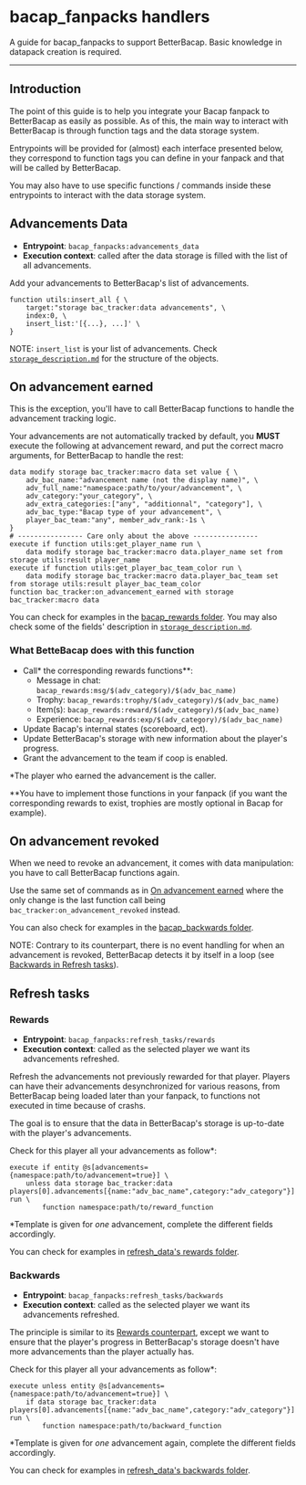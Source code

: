 # bacap_fanpacks handlers

A guide for bacap_fanpacks to support BetterBacap. 
Basic knowledge in datapack creation is required.

---

## Introduction

The point of this guide is to help you integrate your Bacap fanpack to BetterBacap as easily as possible. As of this, the main way to interact with BetterBacap is through function tags and the data storage system.

Entrypoints will be provided for (almost) each interface presented below, they correspond to function tags you can define in your fanpack and that will be called by BetterBacap. 

You may also have to use specific functions / commands inside these entrypoints to interact with the data storage system.

## Advancements Data
- **Entrypoint**: `bacap_fanpacks:advancements_data`
- **Execution context**: called after the data storage is filled with the list of all advancements.

Add your advancements to BetterBacap's list of advancements.

```mcfunction
function utils:insert_all { \
    target:"storage bac_tracker:data advancements", \
    index:0, \
    insert_list:'[{...}, ...]' \
}
```

NOTE: `insert_list` is your list of advancements. Check [`storage_description.md`](storage_description.md) for the structure of the objects.


## On advancement earned
This is the exception, you'll have to call BetterBacap functions to handle the advancement tracking logic.

Your advancements are not automatically tracked by default, you **MUST** execute the following at advancement reward, and put the correct macro arguments, for BetterBacap to handle the rest:
```mcfunction
data modify storage bac_tracker:macro data set value { \
    adv_bac_name:"advancement name (not the display name)", \
    adv_full_name:"namespace:path/to/your/advancement", \
    adv_category:"your_category", \
    adv_extra_categories:["any", "additionnal", "category"], \
    adv_bac_type:"Bacap type of your advancement", \
    player_bac_team:"any", member_adv_rank:-1s \
}
# ---------------- Care only about the above ----------------
execute if function utils:get_player_name run \
    data modify storage bac_tracker:macro data.player_name set from storage utils:result player_name
execute if function utils:get_player_bac_team_color run \
    data modify storage bac_tracker:macro data.player_bac_team set from storage utils:result player_bac_team_color
function bac_tracker:on_advancement_earned with storage bac_tracker:macro data
```
You can check for examples in the [bacap_rewards folder](data/bacap_rewards/function/). You may also check some of the fields' description in [`storage_description.md`](storage_description.md).

### What BetteBacap does with this function
- Call\* the corresponding rewards functions\*\*: 
  - Message in chat: `bacap_rewards:msg/$(adv_category)/$(adv_bac_name)`
  - Trophy: `bacap_rewards:trophy/$(adv_category)/$(adv_bac_name)`
  - Item(s): `bacap_rewards:reward/$(adv_category)/$(adv_bac_name)`
  - Experience: `bacap_rewards:exp/$(adv_category)/$(adv_bac_name)`
- Update Bacap's internal states (scoreboard, ect).
- Update BetterBacap's storage with new information about the player's progress.
- Grant the advancement to the team if coop is enabled.

\*The player who earned the advancement is the caller.

\*\*You have to implement those functions in your fanpack (if you want the corresponding rewards to exist, trophies are mostly optional in Bacap for example).

## On advancement revoked
When we need to revoke an advancement, it comes with data manipulation: you have to call BetterBacap functions again. 

Use the same set of commands as in [On advancement earned](#on-advancement-earned) where the only change is the last function call being `bac_tracker:on_advancement_revoked` instead.

You can also check for examples in the [bacap_backwards folder](data/bacap_backwards/function/).

NOTE: Contrary to its counterpart, there is no event handling for when an advancement is revoked, BetterBacap detects it by itself in a loop (see [Backwards in Refresh tasks](#backwards)).

## Refresh tasks

### Rewards
- **Entrypoint**: `bacap_fanpacks:refresh_tasks/rewards`
- **Execution context**: called as the selected player we want its advancements refreshed.

Refresh the advancements not previously rewarded for that player.
Players can have their advancements desynchronized for various reasons, from BetterBacap being loaded later than your fanpack, to functions not executed in time because of crashs. 

The goal is to ensure that the data in BetterBacap's storage is up-to-date with the player's advancements.

Check for this player all your advancements as follow\*:
```mcfunction
execute if entity @s[advancements={namespace:path/to/advancement=true}] \
    unless data storage bac_tracker:data players[0].advancements[{name:"adv_bac_name",category:"adv_category"}] run \
        function namespace:path/to/reward_function
``` 

\*Template is given for *one* advancement, complete the different fields accordingly.

You can check for examples in [refresh_data's rewards folder](data/bac_tracker/function/refresh_data/player/category/rewards/).

### Backwards
- **Entrypoint**: `bacap_fanpacks:refresh_tasks/backwards`
- **Execution context**: called as the selected player we want its advancements refreshed.

The principle is similar to its [Rewards counterpart](#rewards), except we want to ensure that the player's progress in BetterBacap's storage doesn't have more advancements than the player actually has.

Check for this player all your advancements as follow\*:
```mcfunction
execute unless entity @s[advancements={namespace:path/to/advancement=true}] \
    if data storage bac_tracker:data players[0].advancements[{name:"adv_bac_name",category:"adv_category"}] run \
        function namespace:path/to/backward_function
``` 

\*Template is given for *one* advancement again, complete the different fields accordingly.

You can check for examples in [refresh_data's backwards folder](data/bac_tracker/function/refresh_data/player/category/backwards/).
